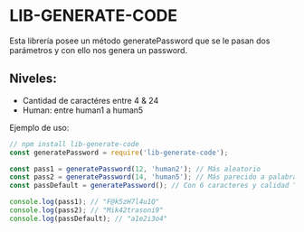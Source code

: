 # LIB-GENERATE-CODE

Esta librería posee un método generatePassword que se le pasan dos parámetros y con ello nos genera un password.

## Niveles:
* Cantidad de caractéres  entre 4 & 24
* Human: entre human1 a human5


Ejemplo de uso:

```js
// npm install lib-generate-code
const generatePassword = require('lib-generate-code');

const pass1 = generatePassword(12, 'human2'); // Más aleatorio
const pass2 = generatePassword(14, 'human5'); // Más parecido a palabras
const passDefault = generatePassword(); // Con 6 caracteres y calidad "human3" por defecto

console.log(pass1); // "F@k5zH7l4u1Q"
console.log(pass2); // "Mik42trasoni9"
console.log(passDefault); // "a1e2i3o4"
```


